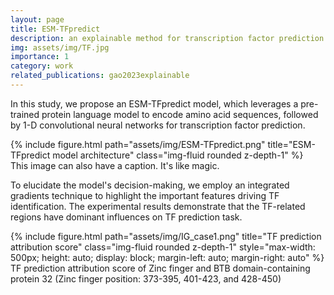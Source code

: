 ```yaml
---
layout: page
title: ESM-TFpredict
description: an explainable method for transcription factor prediction within protein sequences
img: assets/img/TF.jpg
importance: 1
category: work
related_publications: gao2023explainable
---
```

In this study, we propose an ESM-TFpredict model, which leverages a pre-trained protein language model to encode amino acid sequences, followed by 1-D convolutional neural networks for transcription factor prediction.

<div class="row justify-content-center">
    <div class="col-sm mt-3 mt-md-0">
        {% include figure.html path="assets/img/ESM-TFpredict.png" title="ESM-TFpredict model architecture" class="img-fluid rounded z-depth-1" %}
    </div>
</div>
<div class="caption">
    This image can also have a caption. It's like magic.
</div>

To elucidate the model's decision-making, we employ an integrated gradients technique to highlight the important features driving TF identification. The experimental results demonstrate that the TF-related regions have dominant influences on TF prediction task.

<div class="row justify-content-center">
    <div class="col-sm mt-3 mt-md-0">
        {% include figure.html path="assets/img/IG_case1.png" title="TF prediction attribution score" class="img-fluid rounded z-depth-1" style="max-width: 500px; height: auto; display: block; margin-left: auto; margin-right: auto" %}
    </div>
</div>
<div class="caption">
    TF prediction attribution score of Zinc finger and BTB domain-containing protein 32 (Zinc finger position: 373-395, 401-423, and 428-450)
</div>

